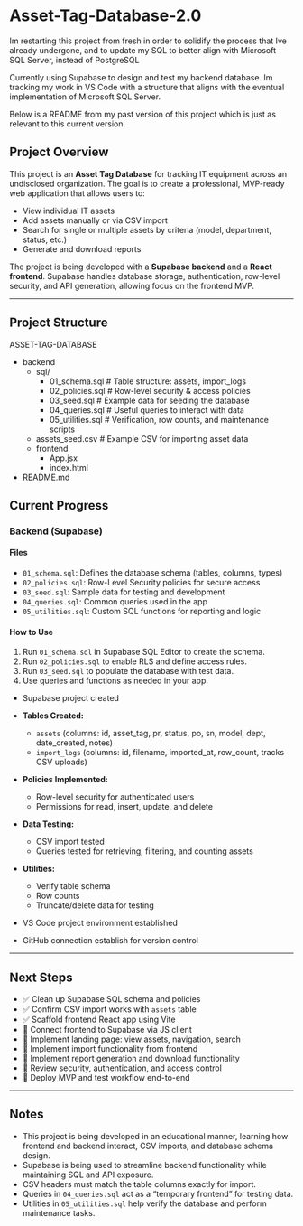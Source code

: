 # Asset-Tag-Database-2.0
Im restarting this project from fresh in order to solidify the process that Ive already undergone, and to update my SQL to better align with Microsoft SQL Server, instead of PostgreSQL

Currently using Supabase to design and test my backend database. Im tracking my work in VS Code with a structure that aligns with the eventual implementation of Microsoft SQL Server.

Below is a README from my past version of this project which is just as relevant to this current version.


## Project Overview
This project is an **Asset Tag Database** for tracking IT equipment across an undisclosed organization. The goal is to create a professional, MVP-ready web application that allows users to:

- View individual IT assets
- Add assets manually or via CSV import
- Search for single or multiple assets by criteria (model, department, status, etc.)
- Generate and download reports

The project is being developed with a **Supabase backend** and a **React frontend**. Supabase handles database storage, authentication, row-level security, and API generation, allowing focus on the frontend MVP.

---

## Project Structure
ASSET-TAG-DATABASE
 - backend
   - sql/
     - 01_schema.sql # Table structure: assets, import_logs
      - 02_policies.sql # Row-level security & access policies
      - 03_seed.sql # Example data for seeding the database
      - 04_queries.sql # Useful queries to interact with data
      - 05_utilities.sql # Verification, row counts, and maintenance scripts
    - assets_seed.csv # Example CSV for importing asset data
    - frontend
      - App.jsx
      - index.html
  - README.md

## Current Progress

### Backend (Supabase)


#### Files

- `01_schema.sql`: Defines the database schema (tables, columns, types)
- `02_policies.sql`: Row-Level Security policies for secure access
- `03_seed.sql`: Sample data for testing and development
- `04_queries.sql`: Common queries used in the app
- `05_utilities.sql`: Custom SQL functions for reporting and logic

#### How to Use

1. Run `01_schema.sql` in Supabase SQL Editor to create the schema.
2. Run `02_policies.sql` to enable RLS and define access rules.
3. Run `03_seed.sql` to populate the database with test data.
4. Use queries and functions as needed in your app.

- Supabase project created
- **Tables Created:**
  - `assets` (columns: id, asset_tag, pr, status, po, sn, model, dept, date_created, notes)
  - `import_logs` (columns: id, filename, imported_at, row_count, tracks CSV uploads)
- **Policies Implemented:**
  - Row-level security for authenticated users
  - Permissions for read, insert, update, and delete
- **Data Testing:**
  - CSV import tested
  - Queries tested for retrieving, filtering, and counting assets
- **Utilities:**
  - Verify table schema
  - Row counts
  - Truncate/delete data for testing


- VS Code project environment established
- GitHub connection establish for version control

---

## Next Steps
- ✅ Clean up Supabase SQL schema and policies
- ✅ Confirm CSV import works with `assets` table
- ✅ Scaffold frontend React app using Vite
- 🔲 Connect frontend to Supabase via JS client
- 🔲 Implement landing page: view assets, navigation, search
- 🔲 Implement import functionality from frontend
- 🔲 Implement report generation and download functionality
- 🔲 Review security, authentication, and access control
- 🔲 Deploy MVP and test workflow end-to-end

---

## Notes
- This project is being developed in an educational manner, learning how frontend and backend interact, CSV imports, and database schema design.
- Supabase is being used to streamline backend functionality while maintaining SQL and API exposure.
- CSV headers must match the table columns exactly for import.
- Queries in `04_queries.sql` act as a “temporary frontend” for testing data.
- Utilities in `05_utilities.sql` help verify the database and perform maintenance tasks.